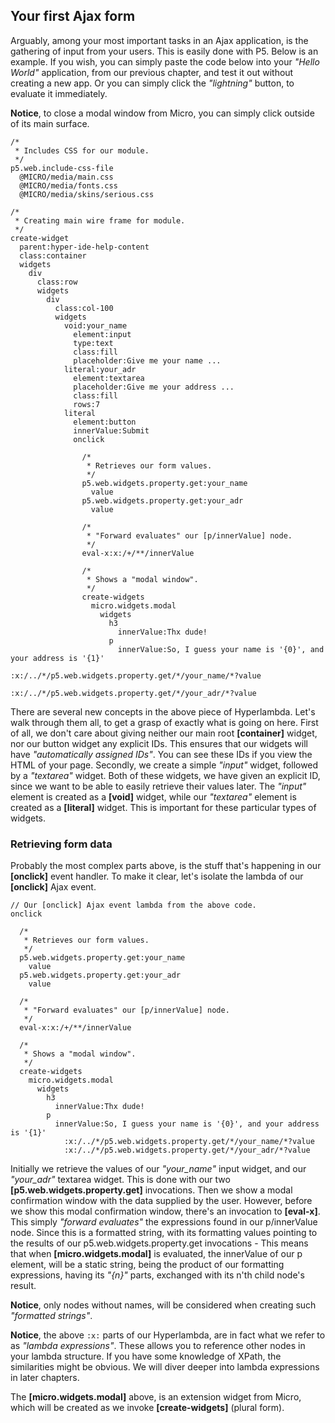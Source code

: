 ## Your first Ajax form

Arguably, among your most important tasks in an Ajax application, is the gathering of input from your users. This is easily done with P5. 
Below is an example. If you wish, you can simply paste the code below into your _"Hello World"_ application, from our previous chapter,
and test it out without creating a new app. Or you can simply click the _"lightning"_ button, to evaluate it immediately.

**Notice**, to close a modal window from Micro, you can simply click outside of its main surface.

```hyperlambda-snippet
/*
 * Includes CSS for our module.
 */
p5.web.include-css-file
  @MICRO/media/main.css
  @MICRO/media/fonts.css
  @MICRO/media/skins/serious.css

/*
 * Creating main wire frame for module.
 */
create-widget
  parent:hyper-ide-help-content
  class:container
  widgets
    div
      class:row
      widgets
        div
          class:col-100
          widgets
            void:your_name
              element:input
              type:text
              class:fill
              placeholder:Give me your name ...
            literal:your_adr
              element:textarea
              placeholder:Give me your address ...
              class:fill
              rows:7
            literal
              element:button
              innerValue:Submit
              onclick

                /*
                 * Retrieves our form values.
                 */
                p5.web.widgets.property.get:your_name
                  value
                p5.web.widgets.property.get:your_adr
                  value

                /*
                 * "Forward evaluates" our [p/innerValue] node.
                 */
                eval-x:x:/+/**/innerValue

                /*
                 * Shows a "modal window".
                 */
                create-widgets
                  micro.widgets.modal
                    widgets
                      h3
                        innerValue:Thx dude!
                      p
                        innerValue:So, I guess your name is '{0}', and your address is '{1}'
                          :x:/../*/p5.web.widgets.property.get/*/your_name/*?value
                          :x:/../*/p5.web.widgets.property.get/*/your_adr/*?value
```

There are several new concepts in the above piece of Hyperlambda. Let's walk through them all, to get a grasp of exactly what is going on here.
First of all, we don't care about giving neither our main root **[container]** widget, nor our button widget any explicit IDs. This ensures 
that our widgets will have *"automatically assigned IDs"*. You can see these IDs if you view the HTML of your page.
Secondly, we create a simple *"input"* widget, followed by a *"textarea"* widget. Both of these widgets, we have given an explicit ID, since
we want to be able to easily retrieve their values later. The *"input"* element is created as a **[void]** widget, while our *"textarea"* 
element is created as a **[literal]** widget. This is important for these particular types of widgets.

### Retrieving form data

Probably the most complex parts above, is the stuff that's happening in our **[onclick]** event handler. To make it clear, let's isolate the 
lambda of our **[onclick]** Ajax event.

```hyperlambda
// Our [onclick] Ajax event lambda from the above code.
onclick

  /*
   * Retrieves our form values.
   */
  p5.web.widgets.property.get:your_name
    value
  p5.web.widgets.property.get:your_adr
    value

  /*
   * "Forward evaluates" our [p/innerValue] node.
   */
  eval-x:x:/+/**/innerValue

  /*
   * Shows a "modal window".
   */
  create-widgets
    micro.widgets.modal
      widgets
        h3
          innerValue:Thx dude!
        p
          innerValue:So, I guess your name is '{0}', and your address is '{1}'
            :x:/../*/p5.web.widgets.property.get/*/your_name/*?value
            :x:/../*/p5.web.widgets.property.get/*/your_adr/*?value
```

Initially we retrieve the values of our *"your_name"* input widget, and our *"your_adr"* textarea widget. This is done with our 
two **[p5.web.widgets.property.get]** invocations. Then we show a modal confirmation window with the data supplied by the user. However, 
before we show this modal confirmation window, there's an invocation to **[eval-x]**. This simply *"forward evaluates"* the expressions found 
in our p/innerValue node. Since this is a formatted string, with its formatting values pointing to the results of our p5.web.widgets.property.get
invocations - This means that when **[micro.widgets.modal]** is evaluated, 
the innerValue of our p element, will be a static string, being the product of our formatting expressions, having its *"{n}"* parts, 
exchanged with its n'th child node's result.

**Notice**, only nodes without names, will be considered when creating such _"formatted strings"_.

**Notice**, the above `:x:` parts of our Hyperlambda, are in fact what we refer to as *"lambda expressions"*. These allows you to reference other nodes 
in your lambda structure. If you have some knowledge of XPath, the similarities might be obvious. We will diver deeper into lambda expressions
in later chapters.

The **[micro.widgets.modal]** above, is an extension widget from Micro, which will be created as we invoke **[create-widgets]** (plural form).
